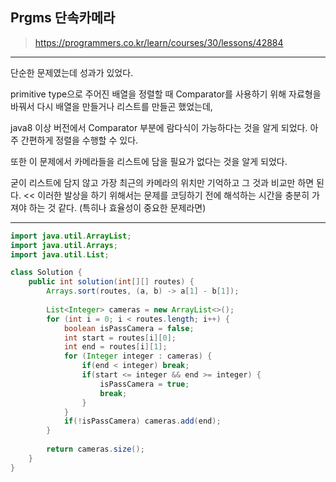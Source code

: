 ## Prgms 단속카메라
>https://programmers.co.kr/learn/courses/30/lessons/42884

*********
단순한 문제였는데 성과가 있었다.


primitive type으로 주어진 배열을 정렬할 때 Comparator를 사용하기 위해 자료형을 바꿔서 다시 배열을 만들거나 리스트를 만들곤 했었는데,


java8 이상 버전에서 Comparator 부분에 람다식이 가능하다는 것을 알게 되었다. 아주 간편하게 정렬을 수행할 수 있다.


또한 이 문제에서 카메라들을 리스트에 담을 필요가 없다는 것을 알게 되었다.



굳이 리스트에 담지 않고 가장 최근의 카메라의 위치만 기억하고 그 것과 비교만 하면 된다. << 이러한 발상을 하기 위해서는 문제를 코딩하기 전에 해석하는 시간을 충분히 가져야 하는 것 같다. (특히나 효율성이 중요한 문제라면)
*********

```java
import java.util.ArrayList;
import java.util.Arrays;
import java.util.List;

class Solution {
    public int solution(int[][] routes) {
        Arrays.sort(routes, (a, b) -> a[1] - b[1]);
        
        List<Integer> cameras = new ArrayList<>();
        for (int i = 0; i < routes.length; i++) {
			boolean isPassCamera = false;
			int start = routes[i][0];
			int end = routes[i][1];
			for (Integer integer : cameras) {
				if(end < integer) break;
				if(start <= integer && end >= integer) {
					isPassCamera = true;
					break;
				}
			}
			if(!isPassCamera) cameras.add(end);
		}
        
        return cameras.size();
    }
}
```
